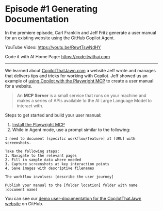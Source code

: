 # Episode #1 Generating Documentation

In the premiere episode, Carl Franklin and Jeff Fritz generate a user manual for an existing website using the GitHub Copilot Agent.

YouTube Video: https://youtu.be/RewtTswNdHY

Code it with AI Home Page: https://codeitwithai.com

----

We learned about [CopilotThatJawn.com](CopilotThatJawn.com) a website Jeff wrote and manages that delivers tips and tricks for working with Copilot.  Jeff showed us an example of [using Copilot with the Playwright MCP](https://copilotthatjawn.com/tips/generate-user-manuals-with-copilot-playwright.md) to create a user manual for a website.

> An **MCP Server** is a small service that runs on your machine and makes a series of APIs available to the AI Large Language Model to interact with. 

Steps to get started and build your user manual:
1. [Install the Playwright MCP](https://github.com/microsoft/playwright-mcp)
2. While in Agent mode, use a prompt similar to the following:
  ```code
  I need to document [specific workflow/feature] at [URL] with screenshots. 

  Take the following steps:
  1. Navigate to the relevant pages
  2. Fill in sample data where needed
  3. Capture screenshots at key interaction points
  4. Save images with descriptive filenames
  
  The workflow involves: [describe the user journey]

  Publish your manual to the [folder location] folder with name [document name]
  ```


You can see our [demo user-documentation for the CopilotThatJawn website](https://github.com/csharpfritz/CopilotThatJawn/tree/main/user-docs) on GitHub.
